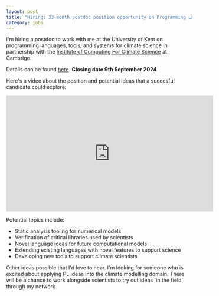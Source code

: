 ```yaml
---
layout: post
title: "Hiring: 33-month postdoc position opportunity on Programming Languages and Systems for Climate Science"
category: jobs
---
```

I'm hiring a postdoc to work with me at the University of Kent on programming languages, tools, and systems for 
climate science in partnership with the [Institute of Computing For Climate Science](https://iccs.cam.ac.uk/) at Cambrige.

Details can be found [here](https://jobs.kent.ac.uk/Vacancy.aspx?ref=CEMS-264-24). __Closing date 9th September 2024__

Here's a video about the position and potential ideas that a succesful candidate could explore:

<iframe width="560" height="315" src="https://www.youtube.com/embed/dJ6I2NO_VeU?si=PjaO5mubHgAZIIam" title="YouTube video player" frameborder="0" allow="accelerometer; autoplay; clipboard-write; encrypted-media; gyroscope; picture-in-picture; web-share" referrerpolicy="strict-origin-when-cross-origin" allowfullscreen></iframe>

Potential topics include:

* Static analysis tooling for numerical models
* Verification of critical libraries used by scientists
* Novel language ideas for future computational models
* Extending existing languages with novel features to support science
* Developing new tools to support climate scientists

 Other ideas possible that I'd love to hear. I'm looking for someone who is excited about applying PL ideas into the climate modelling domain. There will be a chance to work alongside scientists to try out ideas 'in the field' through my network.

 
